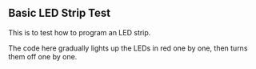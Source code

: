 ## Basic LED Strip Test
This is to test how to program an LED strip.

The code here gradually lights up the LEDs in red one by one, then turns them off one by one.
